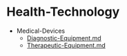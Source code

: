 
# Health-Technology

- Medical-Devices
  - [Diagnostic-Equipment.md](./Diagnostic-Equipment.md)
  - [Therapeutic-Equipment.md](./Therapeutic-Equipment.md)
